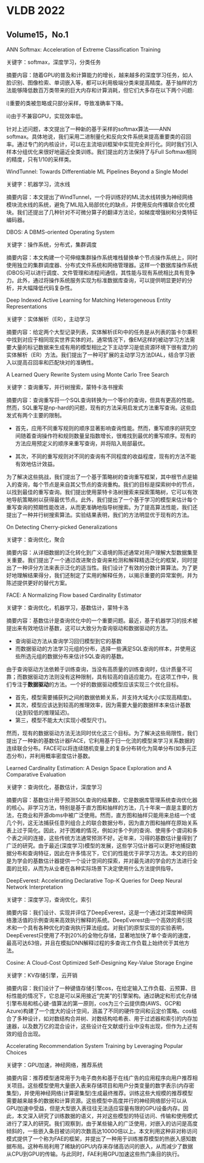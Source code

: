 # VLDB 2022

## Volume15，No.1

ANN Softmax: Acceleration of Extreme Classification Training

关键字：softmax，深度学习，分类任务

摘要内容：随着GPU的普及和计算能力的增长，越来越多的深度学习任务，如人脸识别、图像检索、单词嵌入等，都可以利用极端分类来提高精度。基于抽样的方法能够降低数百万类带来的巨大内存和计算消耗，但它们大多存在以下两个问题:

i)重要的类被忽略或只部分采样，导致准确率下降。

ii)由于不兼容GPU，实现效率低。

针对上述问题，本文提出了一种新的基于采样的softmax算法——ANN softmax。具体地说，我们采用二进制量化和反向文件系统来提高重要类的召回率。通过专门的内核设计，可以在主流培训框架中实现完全并行化。同时我们引入样本分组优化来很好地逼近全类训练。我们提出的方法保持了与Full Softmax相同的精度，只有1/10的采样类。

 

WindTunnel: Towards Differentiable ML Pipelines Beyond a Single Model

关键字：机器学习，流水线

摘要内容：本文提出了WindTunnel，一个将训练好的ML流水线转换为神经网络模块流水线的系统，避免了ML陷入局部优化的缺点，并使用反向传播联合优化模块。我们还提出了几种针对不可微分算子的翻译方法论，如梯度增强树和分类特征编码器。

 

DBOS: A DBMS-oriented Operating System

关键字：操作系统，分布式，集群调度

摘要内容：本文构建一个可伸缩集群操作系统堆栈替换单个节点操作系统上，同时使用独立的集群调度器、分布式文件系统和网络管理器。这样一个数据库操作系统(DBOS)可以进行调度、文件管理和进程间通信，其性能与现有系统相比具有竞争力。此外，通过将操作系统服务实现为标准数据库查询，可以提供明显更好的分析，并大幅降低代码复杂性。

 

Deep Indexed Active Learning for Matching Heterogeneous Entity Representations

关键字：实体解析（ER），主动学习

摘要内容：给定两个大型记录列表，实体解析(ER)中的任务是从列表的笛卡尔乘积中找到对应于相同现实世界实体的对。通常情况下，像EM这样的被动学习方法需要大量的标记数据来生成有用的模型相比之下主动学习是低资源环境下很有潜力的实体解析（ER）方法。我们提出了一种可扩展的主动学习方法DIAL，结合学习嵌入以提高召回率和匹配块对的准确性。

 

A Learned Query Rewrite System using Monte Carlo Tree Search

关键字：查询重写，并行树搜索，蒙特卡洛书搜索

摘要内容：查询重写将一个SQL查询转换为一个等价的查询，但具有更高的性能。然而，SQL重写是np-hard的问题，现有的方法采用启发式方法重写查询。这些启发式有两个主要的限制。

* 首先，应用不同重写规则的顺序显著影响查询性能。然而，重写顺序的研究空间随着查询操作符和规则数量呈指数增长，很难找到最优的重写顺序。现有的方法应用预定义的顺序来重写查询，并将陷入局部最优。

* 其次，不同的重写规则对不同的查询有不同程度的收益程度，现有的方法不能有效地估计效益。


为了解决这些挑战，我们提出了一个基于策略树的查询重写框架，其中根节点是输入的查询，每个节点是来自其父节点的查询重构。我们的目标是探索树中的节点，以找到最佳的重写查询。我们提出使用蒙特卡洛树搜索来探索策略树，它可以有效地导航策略树以获得最优节点。此外，我们提出了一个基于学习的模型来估计每个重写查询的预期性能改进，从而更准确地指导树搜索。为了提高算法性能，我们还提出了一种并行树搜索算法。实验结果表明，我们的方法明显优于现有的方法。

 

On Detecting Cherry-picked Generalizations

关键字：查询优化，聚合

摘要内容：从详细数据的泛化转化到广义语境的陈述通常对用户理解大型数据集至关重要。我们提出了一个通过改进聚合查询来检测和解释精选泛化的框架，同时提出了一种评分方法来表示泛化的适当性。我们设计了有效的分数计算算法。为了更好地理解结果得分，我们还制定了实用的解释任务，以揭示重要的异常案例，并为陈述提供更好的替代方案。

 

FACE: A Normalizing Flow based Cardinality Estimator

关键字：查询优化，机器学习，基数估计，蒙特卡洛

摘要内容：基数估计是查询优化中的一个重要问题。最近，基于机器学习的技术被提出来有效地估计基数，这可以大致分为查询驱动和数据驱动的方法。

* 查询驱动方法从查询学习回归模型到它的基数
* 而数据驱动的方法学习元组的分布，选择一些满足SQL查询的样本，并使用这些所选元组的数据分布来估计SQL查询的基数。

由于查询驱动方法依赖于训练查询，当没有高质量的训练查询时，估计质量不可靠；而数据驱动方法则没有这种限制，具有较高的自适应能力。在这项工作中，我们专注于**数据驱动**的方法。一个好的数据驱动模型应该实现三个优化目标。

* 首先，模型需要捕获列之间的数据依赖关系，并支持大域大小(实现高精度)。
* 其次，模型应该达到较高的推理效率，因为需要大量的数据样本来估计基数(达到较低的推理延迟)。
* 第三，模型不能太大(实现小模型尺寸)。

然而，现有的数据驱动方法无法同时优化这三个目标。为了解决这些局限性，我们提出了一种新的基数估计器FACE，它利用基于归一化流的模型来学习关系数据的连续联合分布。FACE可以将连续随机变量上的复杂分布转化为简单分布(如多元正态分布)，并利用概率密度估计基数。

 

Learned Cardinality Estimation: A Design Space Exploration and A Comparative Evaluation

关键字：查询优化，基数估计，深度学习

摘要内容：基数估计用于预测SQL查询的结果数，它是数据库管理系统查询优化器的核心。非学习方法，特别是基于直方图和抽样的方法，几十年来一直是主要的方法，在商业和开源dbms中被广泛使用。然而，直方图和抽样只能用来总结一个或几个列，这无法捕获任意列组合上的联合数据分布，因为直方图和抽样在原始关系表上过于简化。因此，对于困难的情况，例如对多个列的查询、使用多个谓词和多个表之间的连接，这些传统方法通常预测不好。近年来，习得的基数估计量得到了广泛的研究。由于最近(深度学习)模型的发展，这些学习估计器可以更好地捕捉数据分布和查询特征，因此在许多情况下，它们的性能优于非学习方法。本文的目的是为学会的基数估计器提供一个设计空间的探索，并对最先进的学会的方法进行全面的比较，从而为从业者在各种实际场景下决定使用什么方法提供指导。

 

DeepEverest: Accelerating Declarative Top-K Queries for Deep Neural Network Interpretation

关键字：深度学习，查询优化，索引

摘要内容：我们设计、实现并评估了DeepEverest，这是一个通过对深度神经网络激活值的示例查询来高效执行解释的系统。DeepEverest由一个高效的索引技术和一个具有各种优化的查询执行算法组成。对我们的原型实现的实验表明，DeepEverest只使用了不到20%的全物化存储，显著地加快了单个查询的速度，最高可达63倍，并且在模拟DNN解释过程的多查询工作负载上始终优于其他方法。

 

Cosine: A Cloud-Cost Optimized Self-Designing Key-Value Storage Engine

关键字：KV存储引擎，云开销

摘要内容：我们设计了一种键值存储引擎cos，在给定输入工作负载、云预算、目标性能的情况下，它总是可以采用接近“完美”的引擎架构。通过确定和形式化存储引擎布局和核心键-值算法的第一原则，cos为三个云提供商(AWS、GCP和Azure)构建了一个庞大的设计空间，涵盖了不同的硬件空间和云定价策略。cos结合了多种设计，如对数结构合并树、对数结构哈希表、用于过滤器和索引的内存加速器，以及数万亿的混合设计，这些设计在文献或行业中没有出现，但作为上述有效的组合出现。

 

Accelerating Recommendation System Training by Leveraging Popular Choices

关键字：GPU加速，神经网络，推荐系统

摘要内容：推荐模型通常用于为电子商务和基于在线广告的应用程序向用户推荐相关项目。这些模型使用大量嵌入表来存储项目和用户分类变量的数字表示(内存密集型)，并使用神经网络(计算密集型)生成最终推荐。训练这些大规模的推荐模型需要越来越多的数据和计算资源。这些模型中高度并行的神经网络部分可以从GPU加速中受益，但是大型嵌入表往往无法适应容量有限的GPU设备内存。因此，本文深入研究了训练数据的语义，并对这些模型的特征访问、传输和使用模式进行了深入的研究。我们观察到，由于某些输入的广泛使用，对嵌入的访问是高度倾斜的，一些嵌入条目被访问的次数高达10000倍以上。本文利用这种非对称访问模式提供了一个称为FAE的框架，并提出了一种用于训练推荐模型的热嵌入感知数据布局。这种布局利用了稀缺的GPU内存来存储高访问的嵌入，从而减少了数据从CPU到GPU的传输。与此同时，FAE利用GPU加速这些热门条目的执行。